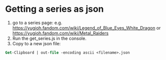 # Getting a series as json

1. go to a series page:
e.g. https://yugioh.fandom.com/wiki/Legend_of_Blue_Eyes_White_Dragon or
 https://yugioh.fandom.com/wiki/Metal_Raiders
2. Run the get_series.js in the console.
3. Copy to a new json file:
```ps
Get-Clipboard | out-file -encoding ascii <filename>.json
```

